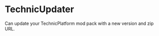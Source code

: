 TechnicUpdater
==============

Can update your TechnicPlatform mod pack with a new version and zip URL.
